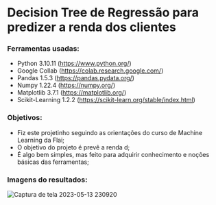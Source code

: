 # Decision Tree de Regressão para predizer a renda dos clientes

### Ferramentas usadas:

- Python 3.10.11 (https://www.python.org/)
- Google Collab (https://colab.research.google.com/)
- Pandas 1.5.3 (https://pandas.pydata.org/)
- Numpy 1.22.4 (https://numpy.org/)
- Matplotlib 3.7.1 (https://matplotlib.org/)
- Scikit-Learning 1.2.2 (https://scikit-learn.org/stable/index.html)

### Objetivos:
- Fiz este projetinho seguindo as orientações do curso de Machine Learning da Flai;
- O objetivo do projeto é prevê a renda d;
- É algo bem simples, mas feito para adquirir conhecimento e noções básicas das ferramentas;


### Imagens do resultados:

![Captura de tela 2023-05-13 230920](https://github.com/gabrielddrs/loja-varejista/assets/105561645/6c314129-02d1-4b31-8104-3acd695db67a)
